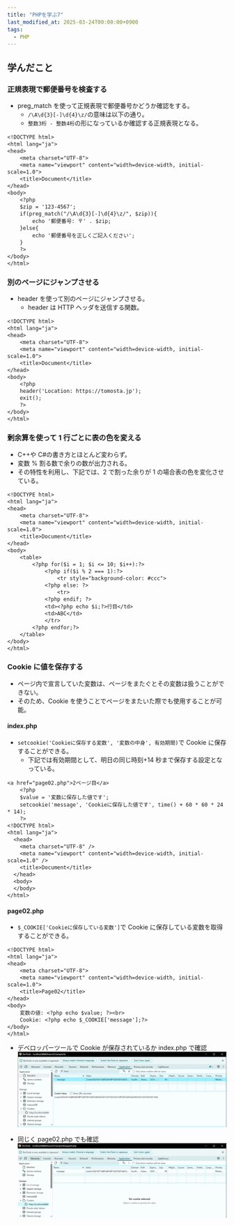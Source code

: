 ```yaml
---
title: "PHPを学ぶ7"
last_modified_at: 2025-03-24T00:00:00+0900
tags:
  - PHP
---
```


## 学んだこと

### 正規表現で郵便番号を検査する

- preg_match を使って正規表現で郵便番号かどうか確認をする。
  - `/\A\d{3}[-]\d{4}\z/`の意味は以下の通り。
  - `整数3桁 - 整数4桁`の形になっているか確認する正規表現となる。

```
<!DOCTYPE html>
<html lang="ja">
<head>
    <meta charset="UTF-8">
    <meta name="viewport" content="width=device-width, initial-scale=1.0">
    <title>Document</title>
</head>
<body>
    <?php
    $zip = '123-4567';
    if(preg_match("/\A\d{3}[-]\d{4}\z/", $zip)){
        echo '郵便番号: 〒' . $zip;
    }else{
        echo '郵便番号を正しくご記入ください';
    }
    ?>
</body>
</html>
```

### 別のページにジャンプさせる

- header を使って別のページにジャンプさせる。
  - header は HTTP ヘッダを送信する関数。

```
<!DOCTYPE html>
<html lang="ja">
<head>
    <meta charset="UTF-8">
    <meta name="viewport" content="width=device-width, initial-scale=1.0">
    <title>Document</title>
</head>
<body>
    <?php
    header('Location: https://tomosta.jp');
    exit();
    ?>
</body>
</html>
```

### 剰余算を使って 1 行ごとに表の色を変える

- C++や C#の書き方とほとんど変わらず。
- 変数 % 割る数で余りの数が出力される。
- その特性を利用し、下記では、2 で割った余りが 1 の場合表の色を変化させている。

```
<!DOCTYPE html>
<html lang="ja">
<head>
    <meta charset="UTF-8">
    <meta name="viewport" content="width=device-width, initial-scale=1.0">
    <title>Document</title>
</head>
<body>
    <table>
        <?php for($i = 1; $i <= 10; $i++):?>
            <?php if($i % 2 === 1):?>
                <tr style="background-color: #ccc">
            <?php else: ?>
                <tr>
            <?php endif; ?>
            <td><?php echo $i;?>行目</td>
            <td>ABC</td>
            </tr>
        <?php endfor;?>
    </table>
</body>
</html>

```

### Cookie に値を保存する

- ページ内で宣言していた変数は、ページをまたぐとその変数は扱うことができない。
- そのため、Cookie を使うことでページをまたいた際でも使用することが可能。

#### index.php

- `setcookie('Cookieに保存する変数', '変数の中身', 有効期間)`で Cookie に保存することができる。
  - 下記では有効期間として、明日の同じ時刻+14 秒まで保存する設定となっている。

```
<a href="page02.php">2ページ目</a>
    <?php
    $value = '変数に保存した値です';
    setcookie('message', 'Cookieに保存した値です', time() + 60 * 60 * 24 * 14);
    ?>
<!DOCTYPE html>
<html lang="ja">
  <head>
    <meta charset="UTF-8" />
    <meta name="viewport" content="width=device-width, initial-scale=1.0" />
    <title>Document</title>
  </head>
  <body>
  </body>
</html>
```

#### page02.php

- `$_COOKIE['Cookieに保存している変数']`で Cookie に保存している変数を取得することができる。

```
<!DOCTYPE html>
<html lang="ja">
<head>
    <meta charset="UTF-8">
    <meta name="viewport" content="width=device-width, initial-scale=1.0">
    <title>Page02</title>
</head>
<body>
    変数の値: <?php echo $value; ?><br>
    Cookie: <?php echo $_COOKIE['message'];?>
</body>
</html>

```

- デベロッパーツールで Cookie が保存されているか index.php で確認
  ![alt text](/assets/images/20250325/image.png)

- 同じく page02.php でも確認
  ![alt text](/assets/images/20250325/image-1.png)

